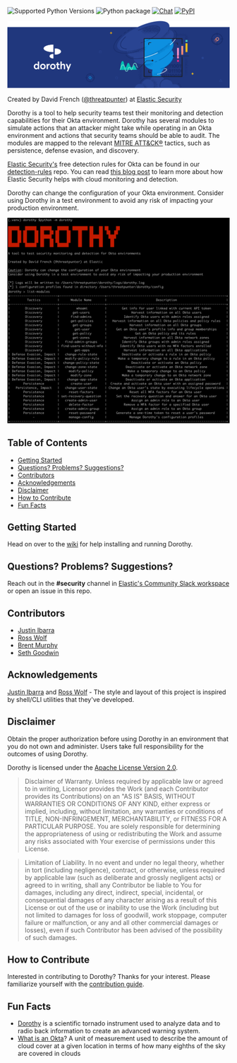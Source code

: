 ![Supported Python Versions](https://img.shields.io/badge/Supported%20Python%20Versions-3.7%2B-yellow)
![Python package](https://github.com/elastic/dorothy/workflows/Python%20package/badge.svg)
[![Chat](https://img.shields.io/badge/chat-%23elastic--security-blueviolet)](https://ela.st/slack)
[![PyPI](https://img.shields.io/pypi/v/dorothy?label=PyPI)](https://pypi.org/project/dorothy/)

![Dorothy](.github/images/github-header-dorothy-1500x454.png)

Created by David French ([@threatpunter](https://twitter.com/threatpunter)) at [Elastic Security](https://www.elastic.co/security)

Dorothy is a tool to help security teams test their monitoring and detection capabilities for their Okta environment. Dorothy has several modules to simulate actions that an attacker might take while operating in an Okta environment and actions that security teams should be able to audit. The modules are mapped to the relevant [MITRE ATT&CK®](https://attack.mitre.org/) tactics, such as persistence, defense evasion, and discovery.

[Elastic Security's](https://www.elastic.co/security) free detection rules for Okta can be found in our [detection-rules](https://github.com/elastic/detection-rules) repo. You can read [this blog post](https://www.elastic.co/blog/cloud-monitoring-and-detection-with-elastic-security) to learn more about how Elastic Security helps with cloud monitoring and detection.

Dorothy can change the configuration of your Okta environment. Consider using Dorothy in a test environment to avoid any risk of impacting your production environment.

![Dorothy](.github/images/dorothy_01.png)

## Table of Contents
- [Getting Started](#getting-started)
- [Questions? Problems? Suggestions?](#questions-problems-suggestions)
- [Contributors](#contributors)
- [Acknowledgements](#acknowledgements)
- [Disclaimer](#disclaimer)
- [How to Contribute](#how-to-contribute)
- [Fun Facts](#fun-facts)

## Getting Started

Head on over to the [wiki](https://github.com/elastic/dorothy/wiki) for help installing and running Dorothy.

## Questions? Problems? Suggestions?

Reach out in the **#security** channel in [Elastic's Community Slack workspace](https://ela.st) or open an issue in this repo.

## Contributors

- [Justin Ibarra](https://twitter.com/br0k3ns0und)
- [Ross Wolf](https://twitter.com/rw_access)
- [Brent Murphy](https://twitter.com/brent_murphy)
- [Seth Goodwin](https://twitter.com/bluish_red_)

## Acknowledgements

[Justin Ibarra](https://github.com/brokensound77) and [Ross Wolf](https://github.com/rw-access) - The style and layout of this project is inspired by shell/CLI utilities that they've developed.

## Disclaimer

Obtain the proper authorization before using Dorothy in an environment that you do not own and administer. Users take full responsibility for the outcomes of using Dorothy.

Dorothy is licensed under the [Apache License Version 2.0](/LICENSE.txt).

> Disclaimer of Warranty. Unless required by applicable law or agreed to in writing, Licensor provides the Work (and each Contributor provides its Contributions) on an "AS IS" BASIS, WITHOUT WARRANTIES OR CONDITIONS OF ANY KIND, either express or implied, including, without limitation, any warranties or conditions of TITLE, NON-INFRINGEMENT, MERCHANTABILITY, or FITNESS FOR A PARTICULAR PURPOSE. You are solely responsible for determining the appropriateness of using or redistributing the Work and assume any risks associated with Your exercise of permissions under this License.

> Limitation of Liability. In no event and under no legal theory, whether in tort (including negligence), contract, or otherwise, unless required by applicable law (such as deliberate and grossly negligent acts) or agreed to in writing, shall any Contributor be liable to You for damages, including any direct, indirect, special, incidental, or consequential damages of any character arising as a result of this License or out of the use or inability to use the Work (including but not limited to damages for loss of goodwill, work stoppage, computer failure or malfunction, or any and all other commercial damages or losses), even if such Contributor has been advised of the possibility of such damages.

## How to Contribute

Interested in contributing to Dorothy? Thanks for your interest. Please familiarize yourself with the [contribution guide](CONTRIBUTING.md).

## Fun Facts

- [Dorothy](https://www.noaa.gov/stories/noaa-tornado-scientists-inspired-twister-creators-20-years-ago) is a scientific tornado instrument used to analyze data and to radio back information to create an advanced warning system.
- [What is an Okta](https://en.wikipedia.org/wiki/Glossary_of_meteorology)? A unit of measurement used to describe the amount of cloud cover at a given location in terms of how many eighths of the sky are covered in clouds
